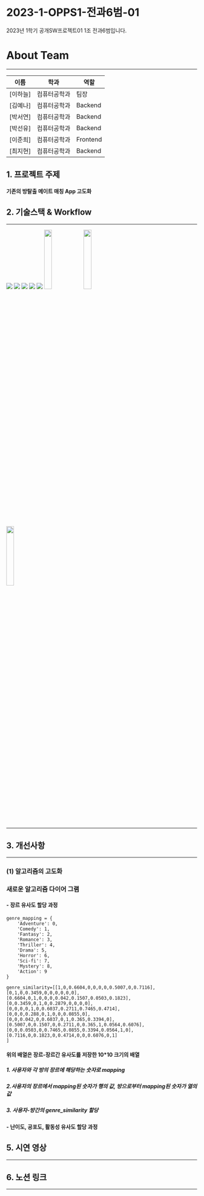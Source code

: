 # 2023-1-OPPS1-전과6범-01
2023년 1학기 공개SW프로젝트01 1조 전과6범입니다. 
# __About Team__
***
|이름|학과|역할|
|----|---|---|
|[이하늘]|컴퓨터공학과|팀장|
|[김예나]|컴퓨터공학과|Backend|
|[박서연]|컴퓨터공학과|Backend|
|[박선유]|컴퓨터공학과|Backend|
|[이준희]|컴퓨터공학과|Frontend|
|[최지현]|컴퓨터공학과|Backend|

## __1. 프로젝트 주제__
<div>
<h4> 기존의 방탈출 메이트 매칭 App 고도화 
</div>

## __2. 기술스택 & Workflow__
***
<span><img src="https://img.shields.io/badge/GitHub-181717?style=flat-square&logo=github&logoColor=white"/></span>
<span><img src="https://img.shields.io/badge/VisualStudioCode-007ACC?style=flat-square&logo=VisualStudioCode&logoColor=white"/></span>
<span><img src="https://img.shields.io/badge/MySQL-4479A1?style=flat-square&logo=MySQL&logoColor=white"/></span>
<span><img src="https://img.shields.io/badge/Python-3776AB?style=flat-square&logo=Python&logoColor=white"/></span>
<img src="https://img.shields.io/badge/Postman-FF6C37?style=for-the-badge&logo=Postman&logoColor=white">
<img width="20%" src="https://user-images.githubusercontent.com/87844641/173768618-f9e968a8-1be8-486e-9cf9-0482e664ef9a.png"/>
<img width="20%" src="https://user-images.githubusercontent.com/87844641/173817432-ddb8a924-3e7e-4370-8ed7-79e019a4bf67.png"/>  
<img width="20%" src="https://user-images.githubusercontent.com/89643634/208532397-c4c26abb-af11-44d9-9d66-fa40987feb6b.png"/> 
***
## __3. 개선사항__
***
### (1) 알고리즘의 고도화
### __새로운 알고리즘 다이어 그램__

#### - __장르 유사도 할당 과정__
<pre><code>genre_mapping = {
    'Adventure': 0,
    'Comedy': 1,
    'Fantasy': 2,
    'Romance': 3,
    'Thriller': 4,
    'Drama': 5,
    'Horror': 6,
    'Sci-fi': 7,
    'Mystery': 8,
    'Action': 9
}

genre_similarity=[[1,0,0.6604,0,0,0,0,0.5007,0,0.7116],
[0,1,0,0.3459,0,0,0,0,0,0],
[0.6604,0,1,0,0,0,0.042,0.1507,0.0503,0.1823],
[0,0.3459,0,1,0,0.2879,0,0,0,0],
[0,0,0,0,1,0,0.6037,0.2711,0.7465,0.4714],
[0,0,0,0.288,0,1,0,0,0.0855,0],
[0,0,0.042,0,0.6037,0,1,0.365,0.3394,0],
[0.5007,0,0.1507,0,0.2711,0,0.365,1,0.0564,0.6076],
[0,0,0.0503,0,0.7465,0.0855,0.3394,0.0564,1,0],
[0.7116,0,0.1823,0,0.4714,0,0,0.6076,0,1]
]</code></pre>
#### __위의 배열은 장르-장르간 유사도를 저장한 10*10 크기의 배열__
##### 1. 사용자와 각 방의 장르에 해당하는 숫자로 mapping
##### 2.사용자의 장르에서 mapping된 숫자가 행의 값, 방으로부터 mapping된 숫자가 열의 값

##### 3. 사용자-방간의 genre_similarity 할당



#### - __난이도, 공포도, 활동성 유사도 할당 과정__

## __5. 시연 영상__
***

## __6. 노션 링크__
***

